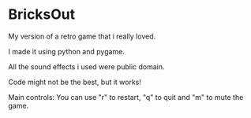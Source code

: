 # BricksOut
My version of a retro game that i really loved.

I made it using python and pygame.

All the sound effects i used were public domain.

Code might not be the best, but it works! 

Main controls:
You can use "r" to restart, "q" to quit and "m" to mute the game.
